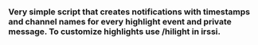 ### Very simple script that creates notifications with timestamps and channel names for every highlight event and private message. To customize highlights use /hilight in irssi.

